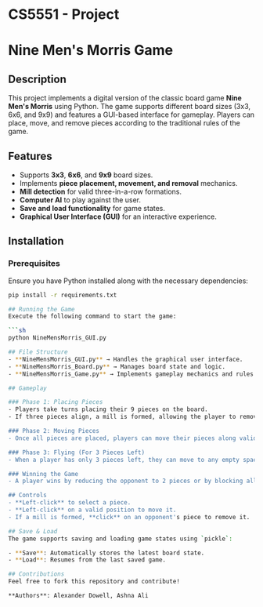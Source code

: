 # CS5551 - Project
# Nine Men's Morris Game

## Description
This project implements a digital version of the classic board game **Nine Men's Morris** using Python. The game supports different board sizes (3x3, 6x6, and 9x9) and features a GUI-based interface for gameplay. Players can place, move, and remove pieces according to the traditional rules of the game.

## Features
- Supports **3x3**, **6x6**, and **9x9** board sizes.
- Implements **piece placement, movement, and removal** mechanics.
- **Mill detection** for valid three-in-a-row formations.
- **Computer AI** to play against the user.
- **Save and load functionality** for game states.
- **Graphical User Interface (GUI)** for an interactive experience.

## Installation

### Prerequisites
Ensure you have Python installed along with the necessary dependencies:
```sh
pip install -r requirements.txt

## Running the Game
Execute the following command to start the game:

```sh
python NineMensMorris_GUI.py

## File Structure
- **NineMensMorris_GUI.py** → Handles the graphical user interface.
- **NineMensMorris_Board.py** → Manages board state and logic.
- **NineMensMorris_Game.py** → Implements gameplay mechanics and rules.

## Gameplay

### Phase 1: Placing Pieces
- Players take turns placing their 9 pieces on the board.
- If three pieces align, a mill is formed, allowing the player to remove an opponent's piece.

### Phase 2: Moving Pieces
- Once all pieces are placed, players can move their pieces along valid paths.

### Phase 3: Flying (For 3 Pieces Left)
- When a player has only 3 pieces left, they can move to any empty space.

### Winning the Game
- A player wins by reducing the opponent to 2 pieces or by blocking all their moves.

## Controls
- **Left-click** to select a piece.
- **Left-click** on a valid position to move it.
- If a mill is formed, **click** on an opponent's piece to remove it.

## Save & Load
The game supports saving and loading game states using `pickle`:

- **Save**: Automatically stores the latest board state.
- **Load**: Resumes from the last saved game.

## Contributions
Feel free to fork this repository and contribute!

**Authors**: Alexander Dowell, Ashna Ali

